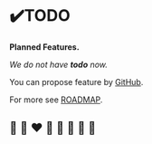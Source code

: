 # ✔️TODO

**Planned Features.**

*We do not have **todo** now.*

You can propose feature by [GitHub](https://github.com/helvm/helms/issues).

For more see [ROADMAP](ROADMAP.md).

## 🦄 🌈 ❤️ 💛 💚 💙 🤍 🖤
